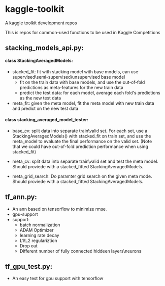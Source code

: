 # kaggle-toolkit
A kaggle toolkit development repos

This is repos for common-used functions to be used in Kaggle Competitions

## stacking_models_api.py:

#### class StackingAveragedModels:  
  * stacked_fit: fit with stacking model with base models, can use supervised\semi-supervised\unsupervised base model
    * fit on the train data with base models, and use the out-of-fold predictions as meta-features for the new train data
    * predict the test data: for each model, average each fold's predictions as the new test data
  * meta_fit: given the meta model, fit the meta model with new train data and predict on the new test data


#### class stacking_averaged_model_tester:
  * base_cv: split data into separate train\valid set. For each set, use a StackingAveragedModels() with stacked_fit on train set, and use the meta_model to evaluate the final performance on the valid set. (Note that we could have out-of-fold prediction performance when using stacked_fit)

  * meta_cv: split data into separate train\valid set and test the meta model. Should proviede with a stacked_fitted StackingAveragedModels.

  * meta_grid_search: Do paramter grid search on the given meta mode. Should proviede with a stacked_fitted StackingAveragedModels.

## tf_ann.py:
* An ann based on tensorflow to minimize rmse.
* gpu-support
* support:
  * batch normalization
  * ADAM Optimizer
  * learning rate decay
  * L1\L2 regulariztion
  * Drop out
  * Different number of fully connected hiddeen layers\neurons
  

## tf_gpu_test.py:
* An easy test for gpu support with tensorflow
